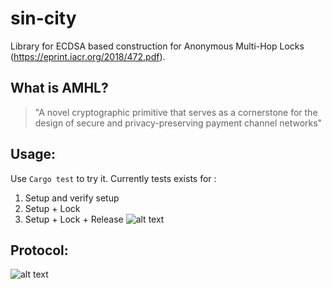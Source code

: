 # sin-city
Library for ECDSA based construction for Anonymous Multi-Hop Locks (https://eprint.iacr.org/2018/472.pdf).
## What is AMHL?
>"A novel cryptographic primitive that serves as a cornerstone for the design of secure and privacy-preserving payment channel networks"

## Usage: 
Use `Cargo test` to try it. Currently tests exists for :
1) Setup and verify setup
2) Setup + Lock
3) Setup + Lock + Release
![alt text](https://github.com/KZen-networks/sin-city/blob/master/res/usage.png "Usage")
## Protocol:
![alt text](https://github.com/KZen-networks/sin-city/blob/master/res/protocol.png "ECDSA AMHL")

